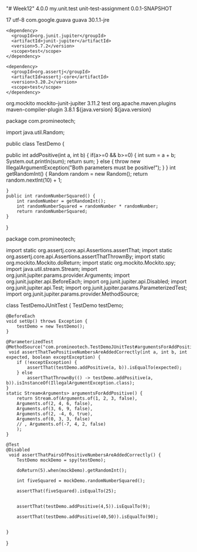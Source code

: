 "# Week12" 
<project xmlns="http://maven.apache.org/POM/4.0.0" xmlns:xsi="http://www.w3.org/2001/XMLSchema-instance" xsi:schemaLocation="http://maven.apache.org/POM/4.0.0 https://maven.apache.org/xsd/maven-4.0.0.xsd">
  <modelVersion>4.0.0</modelVersion>
  <groupId>my.unit.test</groupId>
  <artifactId>unit-test-assignment</artifactId>
  <version>0.0.1-SNAPSHOT</version>
  
  <properties>
    <java.version>17</java.version>
    <project.build.sourceEncoding>utf-8</project.build.sourceEncoding>
  </properties>

  <dependencies>
    <dependency>
      <groupId>com.google.guava</groupId>
      <artifactId>guava</artifactId>
      <version>30.1.1-jre</version>
    </dependency>

    <dependency>
      <groupId>org.junit.jupiter</groupId>
      <artifactId>junit-jupiter</artifactId>
      <version>5.7.2</version>
      <scope>test</scope>
    </dependency>

    <dependency>
      <groupId>org.assertj</groupId>
      <artifactId>assertj-core</artifactId>
      <version>3.20.2</version>
      <scope>test</scope>
    </dependency>

   <dependency>
      <groupId>org.mockito</groupId>
      <artifactId>mockito-junit-jupiter</artifactId>
      <version>3.11.2</version>
      <scope>test</scope>
    </dependency>
  </dependencies>

  <build>
    <plugins>
      <plugin>
        <groupId>org.apache.maven.plugins</groupId>
        <artifactId>maven-compiler-plugin</artifactId>
        <version>3.8.1</version>
        <configuration>
          <source>${java.version}</source>
          <target>${java.version}</target>
        </configuration>
      </plugin>
    </plugins>
  </build>
  
</project>





package com.promineotech;

import java.util.Random;

public class TestDemo {

public int addPositive(int a, int b) {
	if(a>=0 && b>=0) {
		int sum = a + b;
		System.out.println(sum);
		return sum;
	} else {
		throw new IllegalArgumentException("Both parameters must be positive!");
	}
}
	int getRandomInt() {
		Random random = new Random();
		return random.nextInt(10) + 1;
	
	}
	public int randomNumberSquared() {
		int randomNumber = getRandomInt();
		int randomNumberSquared = randomNumber * randomNumber;
		return randomNumberSquared;
	}
	
}


package com.promineotech;

import static org.assertj.core.api.Assertions.assertThat;
import static org.assertj.core.api.Assertions.assertThatThrownBy;
import static org.mockito.Mockito.doReturn;
import static org.mockito.Mockito.spy;
import java.util.stream.Stream;
import org.junit.jupiter.params.provider.Arguments;
import org.junit.jupiter.api.BeforeEach;
import org.junit.jupiter.api.Disabled;
import org.junit.jupiter.api.Test;
import org.junit.jupiter.params.ParameterizedTest;
import org.junit.jupiter.params.provider.MethodSource;




class TestDemoJUnitTest {
	 TestDemo testDemo;

	@BeforeEach
	void setUp() throws Exception {
		testDemo = new TestDemo();
	}

	@ParameterizedTest
	@MethodSource("com.promineotech.TestDemoJUnitTest#argumentsForAddPositive")
	 void assertThatTwoPositiveNumbersAreAddedCorrectly(int a, int b, int expected, boolean exceptException) {
		if (!exceptException) {
			assertThat(testDemo.addPositive(a, b)).isEqualTo(expected);
		} else
			assertThatThrownBy(() -> testDemo.addPositive(a, b)).isInstanceOf(IllegalArgumentException.class);
	}
	static Stream<Arguments> argumentsForAddPositive() {
		return Stream.of(Arguments.of(1, 2, 3, false),
		Arguments.of(2, 4, 6, false),
		Arguments.of(3, 6, 9, false),
		Arguments.of(2, -4, 6, true),
		Arguments.of(0, 3, 3, false)
		// , Arguments.of(-7, 4, 2, false)
		);
	}
	
	@Test
	@Disabled
	 void assertThatPairsOfPositiveNumbersAreAddedCorrectly() {
		TestDemo mockDemo = spy(testDemo);
		
		doReturn(5).when(mockDemo).getRandomInt();
		
		int fiveSquared = mockDemo.randomNumberSquared();
		
		assertThat(fiveSquared).isEqualTo(25);
		
		
		assertThat(testDemo.addPositive(4,5)).isEqualTo(9);
		
		assertThat(testDemo.addPositive(40,50)).isEqualTo(90);
		
		
	}
	
}
